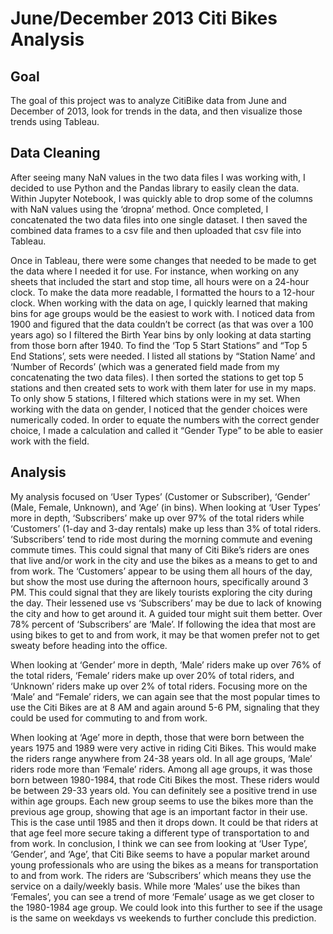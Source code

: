 # June/December 2013 Citi Bikes Analysis

## Goal
The goal of this project was to analyze CitiBike data from June and December of 2013, look for trends in the data, and then visualize those trends using Tableau.

## Data Cleaning
After seeing many NaN values in the two data files I was working with, I decided to use Python and the Pandas library to easily clean the data.  Within Jupyter Notebook, I was quickly able to drop some of the columns with NaN values using the ‘dropna’ method.  Once completed, I concatenated the two data files into one single dataset.  I then saved the combined data frames to a csv file and then uploaded that csv file into Tableau.

Once in Tableau, there were some changes that needed to be made to get the data where I needed it for use.  For instance, when working on any sheets that included the start and stop time, all hours were on a 24-hour clock.  To make the data more readable, I formatted the hours to a 12-hour clock.  When working with the data on age, I quickly learned that making bins for age groups would be the easiest to work with.  I noticed data from 1900 and figured that the data couldn’t be correct (as that was over a 100 years ago) so I filtered the Birth Year bins by only looking at data starting from those born after 1940.  To find the ‘Top 5 Start Stations” and “Top 5 End Stations’, sets were needed.  I listed all stations by “Station Name’ and ‘Number of Records’ (which was a generated field made from my concatenating the two data files).  I then sorted the stations to get top 5 stations and then created sets to work with them later for use in my maps.  To only show 5 stations, I filtered which stations were in my set.  When working with the data on gender, I noticed that the gender choices were numerically coded.  In order to equate the numbers with the correct gender choice, I made a calculation and called it “Gender Type” to be able to easier work with the field.

## Analysis
My analysis focused on ‘User Types’ (Customer or Subscriber), ‘Gender’ (Male, Female, Unknown), and ‘Age’ (in bins). When looking at ‘User Types’ more in depth, ‘Subscribers’ make up over 97% of the total riders while ‘Customers’ (1-day and 3-day rentals) make up less than 3% of total riders.  ‘Subscribers’ tend to ride most during the morning commute and evening commute times.  This could signal that many of Citi Bike’s riders are ones that live and/or work in the city and use the bikes as a means to get to and from work.  The ‘Customers’ appear to be using them all hours of the day, but show the most use during the afternoon hours, specifically around 3 PM.  This could signal that they are likely tourists exploring the city during the day.  Their lessened use vs ‘Subscribers’ may be due to lack of knowing the city and how to get around it.  A guided tour might suit them better.  Over 78% percent of ‘Subscribers’ are ‘Male’.  If following the idea that most are using bikes to get to and from work, it may be that women prefer not to get sweaty before heading into the office. 
 
When looking at ‘Gender’ more in depth, ‘Male’ riders make up over 76% of the total riders, ‘Female’ riders make up over 20% of total riders, and ‘Unknown’ riders make up over 2% of total riders.  Focusing more on the ‘Male’ and “Female’ riders, we can again see that the most popular times to use the Citi Bikes are at 8 AM and again around 5-6 PM, signaling that they could be used for commuting to and from work. 
 
When looking at ‘Age’ more in depth, those that were born between the years 1975 and 1989 were very active in riding Citi Bikes.  This would make the riders range anywhere from 24-38 years old.  In all age groups, ‘Male’ riders rode more than ‘Female’ riders.  Among all age groups, it was those born between 1980-1984, that rode Citi Bikes the most.  These riders would be between 29-33 years old.  You can definitely see a positive trend in use within age groups.  Each new group seems to use the bikes more than the previous age group, showing that age is an important factor in their use.  This is the case until 1985 and then it drops down.  It could be that riders at that age feel more secure taking a different type of transportation to and from work.
In conclusion, I think we can see from looking at ‘User Type’, ‘Gender’, and ‘Age’, that Citi Bike seems to have a popular market around young professionals who are using the bikes as a means for transportation to and from work.  The riders are ‘Subscribers’ which means they use the service on a daily/weekly basis.  While more ‘Males’ use the bikes than ‘Females’, you can see a trend of more ‘Female’ usage as we get closer to the 1980-1984 age group.  We could look into this further to see if the usage is the same on weekdays vs weekends to further conclude this prediction.
